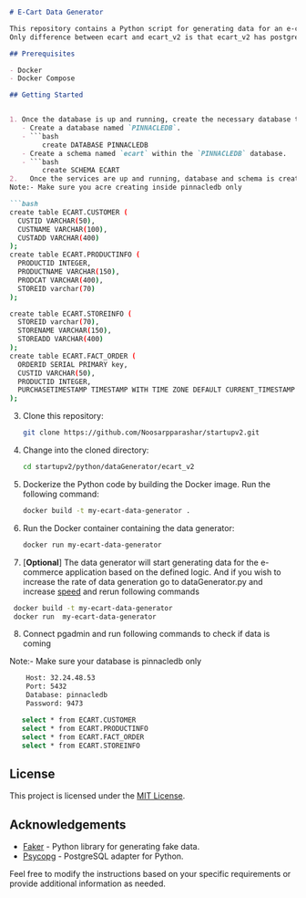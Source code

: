 ```markdown
# E-Cart Data Generator

This repository contains a Python script for generating data for an e-commerce application. The data generator can be Dockerized and run using Docker Compose.
Only difference between ecart and ecart_v2 is that ecart_v2 has postgres setup on server rather than local

## Prerequisites

- Docker
- Docker Compose

## Getting Started


1. Once the database is up and running, create the necessary database tables by executing the DDL scripts provided in the previous folder. These scripts should start with "db" and include the schema creation.
   - Create a database named `PINNACLEDB`. 
   - ```bash
        create DATABASE PINNACLEDB
   - Create a schema named `ecart` within the `PINNACLEDB` database.
   - ```bash
        create SCHEMA ECART
2.   Once the services are up and running, database and schema is created, create tables using following script the following DDL script:
Note:- Make sure you acre creating inside pinnacledb only

```bash
create table ECART.CUSTOMER (
  CUSTID VARCHAR(50),
  CUSTNAME VARCHAR(100),
  CUSTADD VARCHAR(400)
); 
create table ECART.PRODUCTINFO (
  PRODUCTID INTEGER,
  PRODUCTNAME VARCHAR(150),
  PRODCAT VARCHAR(400),
  STOREID varchar(70)
);

create table ECART.STOREINFO (
  STOREID varchar(70),
  STORENAME VARCHAR(150),
  STOREADD VARCHAR(400)
);
create table ECART.FACT_ORDER (
  ORDERID SERIAL PRIMARY key,
  CUSTID VARCHAR(50),
  PRODUCTID INTEGER,
  PURCHASETIMESTAMP TIMESTAMP WITH TIME ZONE DEFAULT CURRENT_TIMESTAMP
);
```
3. Clone this repository:
   ```bash
   git clone https://github.com/Noosarpparashar/startupv2.git
   ```

4. Change into the cloned directory:
   ```bash
   cd startupv2/python/dataGenerator/ecart_v2
   ```
   



5. Dockerize the Python code by building the Docker image. Run the following command:
   ```bash
   docker build -t my-ecart-data-generator .
   ```
6. Run the Docker container containing the data generator:
   ```bash
   docker run my-ecart-data-generator
   ```
7. [**Optional**] The data generator will start generating data for the e-commerce application based on the defined logic. And if you wish to increase the rate of data generation go to dataGenerator.py and increase [speed](https://github.com/Noosarpparashar/startupv2/blame/master/python/dataGenerator/ecart/dataGenerator.py#:~:text=speed,150)  and rerun following commands
```bash
 docker build -t my-ecart-data-generator
 docker run  my-ecart-data-generator
```
8. Connect pgadmin and run following commands to check if data is coming

Note:- Make sure your database is pinnacledb only
```bash
    Host: 32.24.48.53
    Port: 5432
    Database: pinnacledb
    Password: 9473
 ```
```bash
   select * from ECART.CUSTOMER
   select * from ECART.PRODUCTINFO
   select * from ECART.FACT_ORDER
   select * from ECART.STOREINFO

```


## License

This project is licensed under the [MIT License](LICENSE).

## Acknowledgements

- [Faker](https://faker.readthedocs.io) - Python library for generating fake data.
- [Psycopg](https://www.psycopg.org) - PostgreSQL adapter for Python.

Feel free to modify the instructions based on your specific requirements or provide additional information as needed.
```
```
